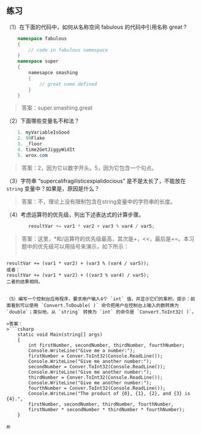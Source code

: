 ## 练习

（1）在下面的代码中，如何从名称空间 fabulous 的代码中引用名称 great ?

```csharp
    namespace fabulous
    {
        // code in fabulous namespace
    }
    namespace super
    {
        namesapce smashing
        {
            // great name defined
        }
    }
```

>答案：super.smashing.great

（2）下面哪些变量名不和法？
```csharp
    1. myVariableIsGood
    2. 99Flake
    3. _floor
    4. time2GetJiggyWidIt
    5. wrox.com
```

>答案：2，因为它以数字开头。5，因为它包含一个句点。

（3）字符串 “supercalifragilisticexpialidocious” 是不是太长了，不能放在 `string` 变量中？如果是，原因是什么？

>答案：不，理论上没有限制包含在string变量中的字符串的长度。

（4）考虑运算符的优先级，列出下述表达式的计算步骤。
```csharp
        resultVar += var1 * var2 + var3 % var4 / var5;
```

>答案：这里，*和/运算符的优先级最高，其次是+，<<，最后是+=。本习题中的优先级可以用括号来演示，如下所示：
>```csharp
    resultVar += (var1 * var2) + (var3 % (var4 / var5));
    或者：
    resultVar += (var1 * var2) + ((var3 % var4) / var5);
    二者的结果相同。
```

（5）编写一个控制台应用程序，要求用户输入4个 `int` 值，并显示它们的乘积。提示：前面看到可以使用 `Convert.ToDouble( )` 命令把用户在控制台上输入的数转换为 `double`；类似地，从 `string` 转换为 `int` 的命令是 `Convert.ToInt32( )`。

>答案：
>```csharp
    static void Main(string[] args)
    {
        int firstNumber, secondNumber, thirdNumber, fourthNumber;
        Console.WriteLine("Give me a number:");
        firstNumber = Conver.ToInt32(Console.ReadLine());
        Console.WriteLine("Give me another number:");
        secondNumber = Conver.ToInt32(Console.ReadLine());
        Console.WriteLine("Give me another number:");
        thirdNumber = Conver.ToInt32(Console.ReadLine());
        Console.WriteLine("Give me another number:");
        fourthNumber = Conver.ToInt32(Console.ReadLine());
        Console.WriteLine("The product of {0}, {1}, {2}, and {3} is {4}.",
        firstNumber, secondNumber, thirdNumber, fourthNumber,
        firstNumber * secondNumber * thirdNumber * fourthNumber);
    }
```

🔚
